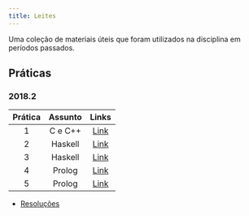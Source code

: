 ```yaml
---
title: Leites
---
```


Uma coleção de materiais úteis que foram utilizados na disciplina em períodos passados.

## Práticas

### 2018.2
**Prática** | **Assunto** | **Links**  |
:---: | :---:| :---: |
1 | C e C++ | [Link](https://drive.google.com/open?id=1v0lIXJZzkhLciJv64G7T9QjG5urFhAFh) |
2 | Haskell | [Link](https://drive.google.com/open?id=1kcLeeV0yntV9jZ8SSuMBKVw22123eNE_) |
3 | Haskell | [Link](https://drive.google.com/open?id=1VHbmbexQNp7WV8yS3U196ZoCejJip3gq) |
4 | Prolog | [Link](https://drive.google.com/open?id=18QfPkarln9CIDaNG5TI-IMrpt8f5Ogzm) |
5 | Prolog | [Link](https://drive.google.com/open?id=1a2AvPqsBmEEZ3AO8MpyxmZIFrMLFd7Hy) |
- [Resoluções](https://github.com/LukeHxH/praticasPLP)
